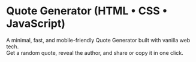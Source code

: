 # Quote Generator (HTML • CSS • JavaScript)

A minimal, fast, and mobile-friendly Quote Generator built with vanilla web tech.  
Get a random quote, reveal the author, and share or copy it in one click.
